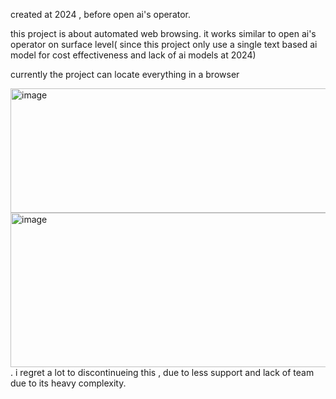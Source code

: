 created at 2024 , before open ai's operator.

this project is about automated web browsing. it works similar to open ai's operator on surface level( since this project only use a single text based ai model for cost effectiveness and lack of ai models at 2024) 

currently the project can locate everything in a browser

<img width="854" height="199" alt="image" src="https://github.com/user-attachments/assets/9890191f-36f5-48c2-a9d4-323b8cf3efcf" />
<img width="688" height="247" alt="image" src="https://github.com/user-attachments/assets/51b250cb-012d-444a-98d7-06f735863619" />
.
i regret a lot to discontinueing this , due to less support and lack of team due to its heavy complexity.

